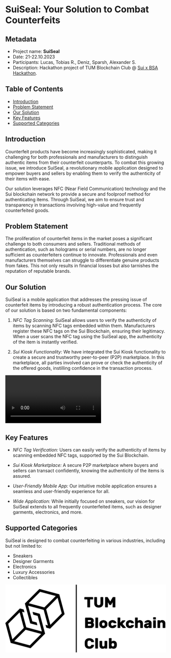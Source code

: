 # SuiSeal: Your Solution to Combat Counterfeits

## Metadata
- Project name: **SuiSeal**
- Date: 21-22.10.2023
- Participants: Lucas, Tobias R., Deniz, Sparsh, Alexander S.
- Description: Hackathon project of TUM Blockchain Club @ [Sui x BSA Hackathon](https://bsaepfl.ch/hackathon/). 


## Table of Contents
- [Introduction](#introduction)
- [Problem Statement](#problem-statement)
- [Our Solution](#our-solution)
- [Key Features](#key-features)
- [Supported Categories](#supported-categories)

## Introduction

Counterfeit products have become increasingly sophisticated, making it challenging for both professionals and manufacturers to distinguish authentic items from their counterfeit counterparts. To combat this growing issue, we introduce SuiSeal, a revolutionary mobile application designed to empower buyers and sellers by enabling them to verify the authenticity of their items with ease.

Our solution leverages NFC (Near Field Communication) technology and the Sui blockchain network to provide a secure and foolproof method for authenticating items. Through SuiSeal, we aim to ensure trust and transparency in transactions involving high-value and frequently counterfeited goods.

## Problem Statement

The proliferation of counterfeit items in the market poses a significant challenge to both consumers and sellers. Traditional methods of authentication, such as holograms or serial numbers, are no longer sufficient as counterfeiters continue to innovate. Professionals and even manufacturers themselves can struggle to differentiate genuine products from fakes. This not only results in financial losses but also tarnishes the reputation of reputable brands.

## Our Solution

SuiSeal is a mobile application that addresses the pressing issue of counterfeit items by introducing a robust authentication process. The core of our solution is based on two fundamental components:

1. *NFC Tag Scanning:* SuiSeal allows users to verify the authenticity of items by scanning NFC tags embedded within them. Manufacturers register these NFC tags on the Sui Blockchain, ensuring their legitimacy. When a user scans the NFC tag using the SuiSeal app, the authenticity of the item is instantly verified.

2. *Sui Kiosk Functionality:* We have integrated the Sui Kiosk functionality to create a secure and trustworthy peer-to-peer (P2P) marketplace. In this marketplace, all parties involved can prove or check the authenticity of the offered goods, instilling confidence in the transaction process.

![Demo video](./assets/demo.MP4)

## Key Features

- *NFC Tag Verification:* Users can easily verify the authenticity of items by scanning embedded NFC tags, supported by the Sui Blockchain.

- *Sui Kiosk Marketplace:* A secure P2P marketplace where buyers and sellers can transact confidently, knowing the authenticity of the items is assured.

- *User-Friendly Mobile App:* Our intuitive mobile application ensures a seamless and user-friendly experience for all.

- *Wide Application:* While initially focused on sneakers, our vision for SuiSeal extends to all frequently counterfeited items, such as designer garments, electronics, and more.

## Supported Categories

SuiSeal is designed to combat counterfeiting in various industries, including but not limited to:

- Sneakers
- Designer Garments
- Electronics
- Luxury Accessories
- Collectibles

![TUM Blockchain Club logo](./assets/tbc-logo.png)